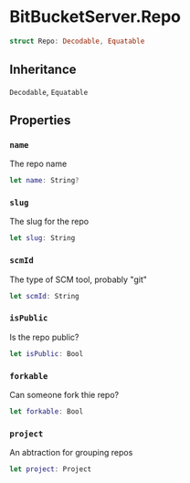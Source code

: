 # BitBucketServer.Repo

``` swift
struct Repo:​ Decodable, Equatable
```

## Inheritance

`Decodable`, `Equatable`

## Properties

### `name`

The repo name

``` swift
let name:​ String?
```

### `slug`

The slug for the repo

``` swift
let slug:​ String
```

### `scmId`

The type of SCM tool, probably "git"

``` swift
let scmId:​ String
```

### `isPublic`

Is the repo public?

``` swift
let isPublic:​ Bool
```

### `forkable`

Can someone fork thie repo?

``` swift
let forkable:​ Bool
```

### `project`

An abtraction for grouping repos

``` swift
let project:​ Project
```

